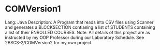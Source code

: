 # COMVersion1
  Lang: Java
  Description: A Program that reads into CSV files using Scanner and generates a BLOCKSECTION contianing a list of STUDENTS containing a list of their ENROLLED COURSES.
  Note: All details of this project are as instructed by my OOP Professor during our Laboratory Schedule. See 2BSCS-2/COMVersion2 for my own project. 
